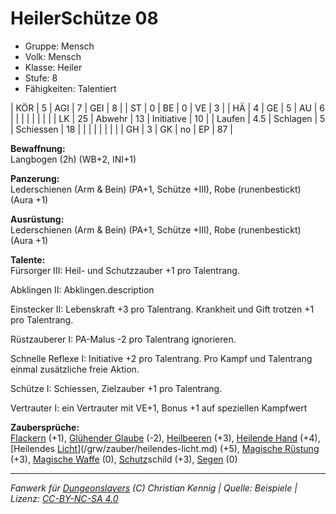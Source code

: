 # HeilerSchütze 08  
- Gruppe: Mensch  
- Volk: Mensch  
- Klasse: Heiler  
- Stufe: 8  
- Fähigkeiten: Talentiert  


| KÖR    | 5   | AGI      | 7  | GEI        | 8  |
| ST     | 0   | BE       | 0  | VE         | 3  |
| HÄ     | 4   | GE       | 5  | AU         | 6  |
|        |     |          |    |            |    |
| LK     | 25  | Abwehr   | 13 | Initiative | 10 |
| Laufen | 4.5 | Schlagen | 5  | Schiessen  | 18 |
|        |     |          |    |            |    |
| GH     | 3   | GK       | no | EP         | 87 |


**Bewaffnung:**  
Langbogen (2h) (WB+2, INI+1)

**Panzerung:**  
Lederschienen (Arm & Bein) (PA+1, Schütze +III), Robe (runenbestickt) (Aura +1)

**Ausrüstung:**  
Lederschienen (Arm & Bein) (PA+1, Schütze +III), Robe (runenbestickt) (Aura +1)

**Talente:**  
Fürsorger III: Heil- und Schutzzauber +1 pro Talentrang.

Abklingen II: Abklingen.description

Einstecker II: Lebenskraft +3 pro Talentrang. Krankheit und Gift trotzen +1 pro Talentrang.

Rüstzauberer I: PA-Malus -2 pro Talentrang ignorieren.

Schnelle Reflexe I: Initiative +2 pro Talentrang. Pro Kampf und Talentrang einmal zusätzliche freie Aktion.

Schütze I: Schiessen, Zielzauber +1 pro Talentrang.

Vertrauter I: ein Vertrauter mit VE+1, Bonus +1 auf speziellen Kampfwert


**Zaubersprüche:**  
[Flackern](/grw/zauber/flackern.md) (+1), [Glühender Glaube](/grw/zauber/gluehender-glaube.md) (-2), [Heilbeeren](/grw/zauber/heilbeeren.md) (+3), [Heilende Hand](/grw/zauber/heilende-hand.md) (+4), [Heilendes [Licht](/grw/zauber/licht.md)](/grw/zauber/heilendes-licht.md) (+5), [Magische Rüstung](/grw/zauber/magische-ruestung.md) (+3), [Magische Waffe](/grw/zauber/magische-waffe.md) (0), [Schutz](/fanwerk/zauber/schutz.md)schild (+3), [Segen](/grw/zauber/segen.md) (0)




___
*Fanwerk für [Dungeonslayers](https://www.dungeonslayers.net/) (C) Christian Kennig | Quelle: Beispiele | Lizenz: [CC-BY-NC-SA 4.0](https://creativecommons.org/licenses/by-nc-sa/4.0/deed.de)*